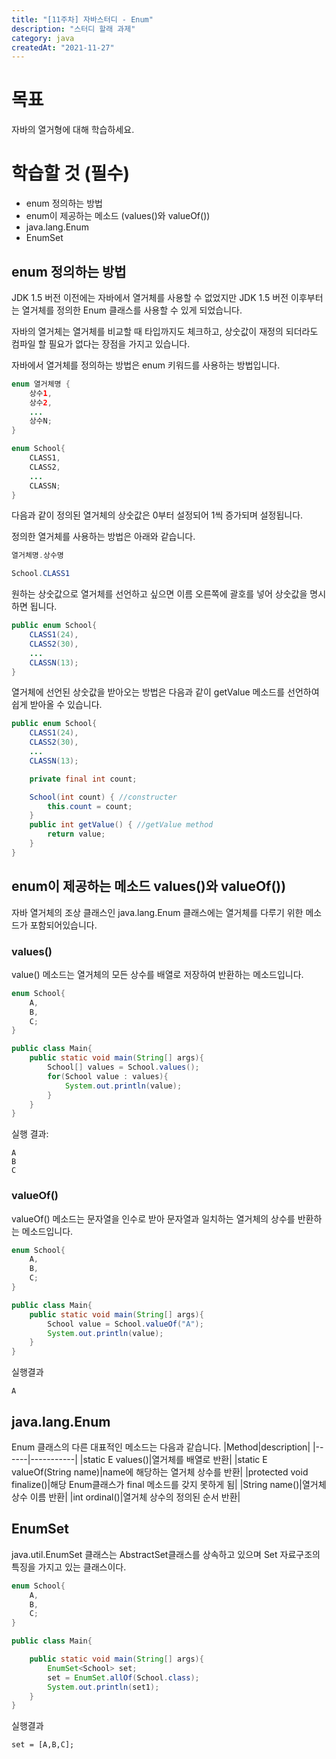 ```yaml
---
title: "[11주차] 자바스터디 - Enum"
description: "스터디 할래 과제"
category: java
createdAt: "2021-11-27"
---
```


# 목표

자바의 열거형에 대해 학습하세요.

# 학습할 것 (필수)

- enum 정의하는 방법
- enum이 제공하는 메소드 (values()와 valueOf())
- java.lang.Enum
- EnumSet

## enum 정의하는 방법

JDK 1.5 버전 이전에는 자바에서 열거체를 사용할 수 없었지만 JDK 1.5 버전 이후부터는 열거체를 정의한 Enum 클래스를 사용할 수 있게 되었습니다.

자바의 열거체는 열거체를 비교할 때 타입까지도 체크하고, 상숫값이 재정의 되더라도 컴파일 할 필요가 없다는 장점을 가지고 있습니다.

자바에서 열거체를 정의하는 방법은 enum 키워드를 사용하는 방법입니다.

```java
enum 열거체명 {
    상수1,
    상수2,
    ...
    상수N;
}
```

```java
enum School{
    CLASS1,
    CLASS2,
    ...
    CLASSN;
}
```

다음과 같이 정의된 열거체의 상숫값은 0부터 설정되어 1씩 증가되며 설정됩니다.

정의한 열거체를 사용하는 방법은 아래와 같습니다.

```java
열거체명.상수명
```

```java
School.CLASS1
```

원하는 상숫값으로 열거체를 선언하고 싶으면 이름 오른쪽에 괄호를 넣어 상숫값을 명시하면 됩니다.

```java
public enum School{
    CLASS1(24),
    CLASS2(30),
    ...
    CLASSN(13);
}
```

열거체에 선언된 상숫값을 받아오는 방법은 다음과 같이 getValue 메소드를 선언하여 쉽게 받아올 수 있습니다.

```java
public enum School{
    CLASS1(24),
    CLASS2(30),
    ...
    CLASSN(13);

    private final int count;

    School(int count) { //constructer
        this.count = count;
    }
    public int getValue() { //getValue method
        return value;
    }
}
```

## enum이 제공하는 메소드 values()와 valueOf())

자바 열거체의 조상 클래스인 java.lang.Enum 클래스에는 열거체를 다루기 위한 메소드가 포함되어있습니다.

### values()

value() 메소드는 열거체의 모든 상수를 배열로 저장하여 반환하는 메소드입니다.

```java
enum School{
    A,
    B,
    C;
}

public class Main{
    public static void main(String[] args){
        School[] values = School.values();
        for(School value : values){
            System.out.println(value);
        }
    }
}
```

실행 결과:

```
A
B
C
```

### valueOf()

valueOf() 메소드는 문자열을 인수로 받아 문자열과 일치하는 열거체의 상수를 반환하는 메소드입니다.

```java
enum School{
    A,
    B,
    C;
}

public class Main{
    public static void main(String[] args){
        School value = School.valueOf("A");
        System.out.println(value);
    }
}
```

실행결과

```
A
```

## java.lang.Enum

Enum 클래스의 다른 대표적인 메소드는 다음과 같습니다.
|Method|description|
|------|-----------|
|static E values()|열거체를 배열로 반환|
|static E valueOf(String name)|name에 해당하는 열거체 상수를 반환|
|protected void finalize()|해당 Enum클래스가 final 메소드를 갖지 못하게 됨|
|String name()|열거체 상수 이름 반환|
|int ordinal()|열거체 상수의 정의된 순서 반환|

## EnumSet

java.util.EnumSet 클래스는 AbstractSet클래스를 상속하고 있으며 Set 자료구조의 특징을 가지고 있는 클래스이다.

```java
enum School{
    A,
    B,
    C;
}

public class Main{

    public static void main(String[] args){
        EnumSet<School> set;
        set = EnumSet.allOf(School.class);
        System.out.println(set1);
    }
}
```

실행결과

```
set = [A,B,C];
```
